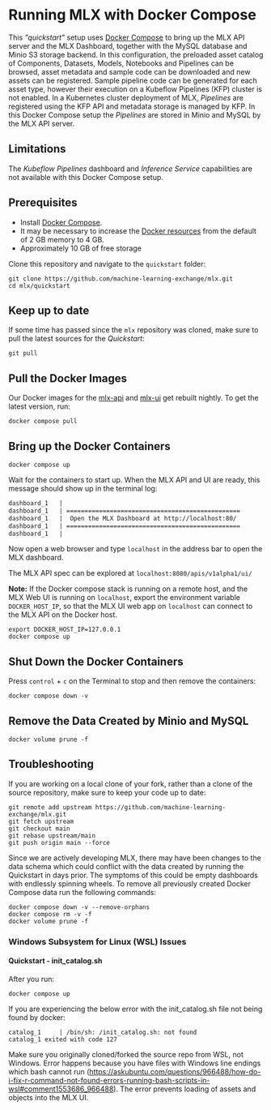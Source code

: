 # Running MLX with Docker Compose

This _"quickstart"_ setup uses  [Docker Compose](https://docs.docker.com/compose/)
to bring up the MLX API server and the MLX Dashboard, together with the MySQL
database and Minio S3 storage backend.
In this configuration, the preloaded asset catalog of Components, Datasets, Models,
Notebooks and Pipelines can be browsed, asset metadata and sample code can be
downloaded and new assets can be registered. Sample pipeline code can be generated
for each asset type, however their execution on a Kubeflow Pipelines (KFP) cluster
is not enabled.
In a Kubernetes cluster deployment of MLX, _Pipelines_ are registered using
the KFP API and metadata storage is managed by KFP. In this Docker Compose setup
the _Pipelines_ are stored in Minio and MySQL by the MLX API server.

## Limitations

The _Kubeflow Pipelines_ dashboard and _Inference Service_ capabilities are not
available with this Docker Compose setup.

## Prerequisites

* Install [Docker Compose](https://docs.docker.com/compose/install/).
* It may be necessary to increase the [Docker resources](https://docs.docker.com/docker-for-mac/#resources) from the
default of 2 GB memory to 4 GB.
* Approximately 10 GB of free storage

Clone this repository and navigate to the `quickstart` folder:

    git clone https://github.com/machine-learning-exchange/mlx.git
    cd mlx/quickstart

## Keep up to date

If some time has passed since the `mlx` repository was cloned, 
make sure to pull the latest sources for the _Quickstart_:

    git pull

## Pull the Docker Images

Our Docker images for the [mlx-api](https://hub.docker.com/r/mlexchange/mlx-api/tags?name=nightly)
and [mlx-ui](https://hub.docker.com/r/mlexchange/mlx-ui/tags?name=nightly) 
get rebuilt nightly. To get the latest version, run:

    docker compose pull

## Bring up the Docker Containers

    docker compose up

Wait for the containers to start up. When the MLX API and UI are ready, this
message should show up in the terminal log:

```Markdown
dashboard_1   |
dashboard_1   | ================================================
dashboard_1   |  Open the MLX Dashboard at http://localhost:80/
dashboard_1   | ================================================
dashboard_1   |
```

Now open a web browser and type `localhost` in the address bar to open the MLX
dashboard.

The MLX API spec can be explored at `localhost:8080/apis/v1alpha1/ui/`

**Note:** If the Docker compose stack is running on a remote host, and the
MLX Web UI is running on `localhost`, export the environment
variable `DOCKER_HOST_IP`, so that the MLX UI web app on `localhost` can connect
to the MLX API on the Docker host.

    export DOCKER_HOST_IP=127.0.0.1
    docker compose up

## Shut Down the Docker Containers

Press `control` + `c` on the Terminal to stop and then remove the containers:

    docker compose down -v

## Remove the Data Created by Minio and MySQL

    docker volume prune -f

## Troubleshooting

If you are working on a local clone of your fork, rather than a clone of the source
repository, make sure to keep your code up to date:

    git remote add upstream https://github.com/machine-learning-exchange/mlx.git
    git fetch upstream
    git checkout main
    git rebase upstream/main
    git push origin main --force

Since we are actively developing MLX, there may have been changes to the data schema
which could conflict with the data created by running the Quickstart in days prior.
The symptoms of this could be empty dashboards with endlessly spinning wheels.
To remove all previously created Docker Compose data run the following commands:

    docker compose down -v --remove-orphans
    docker compose rm -v -f
    docker volume prune -f
    
### Windows Subsystem for Linux (WSL) Issues

#### Quickstart - init_catalog.sh
After you run:

    docker compose up
If you are experiencing the below error with the init_catalog.sh file not being found by docker:

    catalog_1     | /bin/sh: /init_catalog.sh: not found
    catalog_1 exited with code 127
Make sure you originally cloned/forked the source repo from WSL, not Windows. Error happens because you have files with Windows line endings which bash cannot run (https://askubuntu.com/questions/966488/how-do-i-fix-r-command-not-found-errors-running-bash-scripts-in-wsl#comment1553686_966488).
The error prevents loading of assets and objects into the MLX UI.

